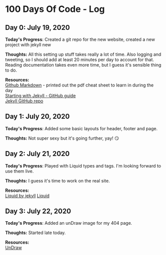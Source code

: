 # 100 Days Of Code - Log

[//]: # (This may be the most platform independent comment)

## Day 0: July 19, 2020

**Today's Progress**: Created a git repo for the new website, created a new project with jekyll new

**Thoughts:** All this setting up stuff takes really a lot of time. Also logging and tweeting, so I should add at least 20 minutes per day to account for that. Reading documentation takes even more time, but I guess it's sensible thing to do.  

**Resources:**  
[Github Markdown](https://guides.github.com/features/mastering-markdown/) - printed out the pdf cheat sheet to learn in during the day  
[Starting with Jekyll - GitHub guide](https://docs.github.com/en/github/working-with-github-pages/setting-up-a-github-pages-site-with-jekyll)  
[Jekyll GitHub repo](https://github.com/jekyll/jekyll)

## Day 1: July 20, 2020

**Today's Progress**: Added some basic layouts for header, footer and page.

**Thoughts:** Not super sexy but it's going further, yay! 😏

## Day 2: July 21, 2020

**Today's Progress**: Played with Liquid types and tags. I'm looking forward to use them live. 

**Thoughts:** I guess it's time to work on the real site. 

**Resources:**  
[Liquid by jekyll](https://jekyllrb.com/docs/liquid)
[Liquid](https://shopify.github.io/liquid/)

## Day 3: July 22, 2020

**Today's Progress**: Added an unDraw image for my 404 page.

**Thoughts:** Started late today. 

**Resources:**  
[UnDraw](https://undraw.co/illustrations)
